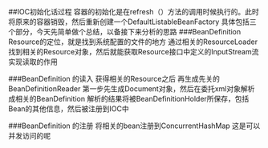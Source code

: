 ##IOC初始化话过程
容器的初始化是在refresh（）方法的调用时候执行的。此时将原来的容器销毁，然后重新创建一个DefaultListableBeanFactory
具体包括三个部分，今天先简单做个总结，以备接下来分析的思路
###BeanDefinition Resource的定位，就是找到系统配置的文件的地方
通过相关的ResourceLoader找到相关的Resource对象，然后就能获取Resource接口中定义的InputStream流实现读取的作用


###BeanDefinition 的读入
获得相关的Resource之后 再生成先关的BeanDefinitionReader  第一步先生成Document对象，然后在委托xml对象解析成相关的BeanDefinition  解析的结果将被BeanDefinitionHolder所保存，包括Bean的其他信息，然后被注册到IOC中


###BeanDefinition 的注册
将相关的bean注册到ConcurrentHashMap  这是可以并发访问的呢
